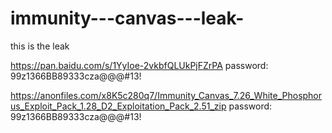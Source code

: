 # immunity---canvas---leak-
this is the leak 


https://pan.baidu.com/s/1YyIoe-2vkbfQLUkPjFZrPA
password: 99z1366BB89333cza@@@#13!

https://anonfiles.com/x8K5c280q7/Immunity_Canvas_7.26_White_Phosphorus_Exploit_Pack_1.28_D2_Exploitation_Pack_2.51_zip
password: 99z1366BB89333cza@@@#13!


